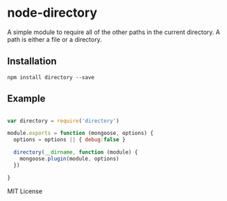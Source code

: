 node-directory
=========
A simple module to require all of the other paths in the current directory. A 
path is either a file or a directory.

Installation
------------

    npm install directory --save


Example
-------


```javascript

var directory = require('directory')

module.exports = function (mongoose, options) {
  options = options || { debug:false }

  directory(__dirname, function (module) {
    mongoose.plugin(module, options)
  })

}

````

MIT License

